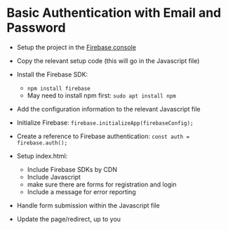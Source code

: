 # Basic Authentication with Email and Password

- Setup the project in the [Firebase console](https://console.firebase.google.com)
- Copy the relevant setup code (this will go in the Javascript file)

- Install the Firebase SDK:
    - `npm install firebase`
    - May need to install npm first: `sudo apt install npm`
- Add the configuration information to the relevant Javascript file

- Initialize Firebase: `firebase.initializeApp(firebaseConfig);`
- Create a reference to Firebase authentication: `const auth = firebase.auth();`

- Setup index.html:
    - Include Firebase SDKs by CDN
    - Include Javascript
    - make sure there are forms for registration and login
    - Include a message for error reporting

- Handle form submission within the Javascript file
- Update the page/redirect, up to you
